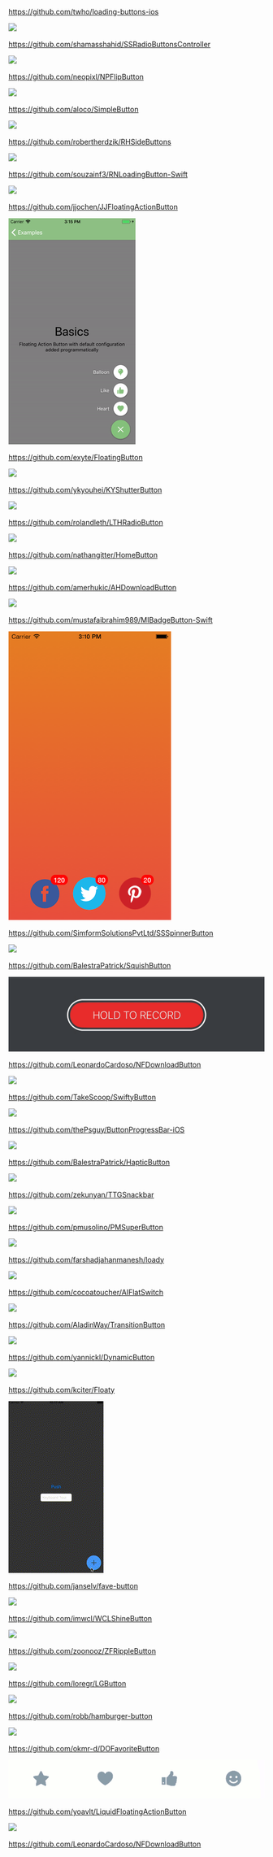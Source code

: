 https://github.com/twho/loading-buttons-ios

![](https://github.com/twho/loading-buttons-ios/raw/master/gif/overview-light.gif)

https://github.com/shamasshahid/SSRadioButtonsController

![](https://github.com/shamasshahid/SSRadioButtonsController/raw/master/demoRadioButtons.gif?raw=true)

https://github.com/neopixl/NPFlipButton

![](https://github.com/neopixl/NPFlipButton/raw/master/Documentation/npflipbutton.gif?raw=true)

https://github.com/aloco/SimpleButton

![](https://raw.githubusercontent.com/aloco/SimpleButton/master/Resources/example.gif)

https://github.com/robertherdzik/RHSideButtons

![](https://github.com/robertherdzik/RHSideButtons/raw/master/Demo/RHSideButtons_R.gif)

https://github.com/souzainf3/RNLoadingButton-Swift

![](https://raw.githubusercontent.com/souzainf3/RNLoadingButton-Swift/master/RNLoadingButtonDemo/Screens/screen2.png)

https://github.com/jjochen/JJFloatingActionButton

![](https://github.com/jjochen/JJFloatingActionButton/raw/master/Images/JJFloatingActionButtonBasics.gif)

https://github.com/exyte/FloatingButton

![](https://raw.githubusercontent.com/exyte/FloatingButton/master/Assets/demo.gif)

https://github.com/ykyouhei/KYShutterButton

![](https://cloud.githubusercontent.com/assets/5757351/8271385/a614921e-184f-11e5-9a64-efcd0c1cd0e2.gif)

https://github.com/rolandleth/LTHRadioButton

![](https://camo.githubusercontent.com/b8d9e9a76a27648b1af0b62ec266befa377e4848/68747470733a2f2f726f6c616e646c6574682e636f6d2f696d616765732f726164696f2d627574746f6e2f6769662e676966)

https://github.com/nathangitter/HomeButton

![](https://github.com/nathangitter/HomeButton/raw/master/Resources/demo.gif)

https://github.com/amerhukic/AHDownloadButton

![](https://raw.githubusercontent.com/amerhukic/AHDownloadButton/master/Demo.gif)

https://github.com/mustafaibrahim989/MIBadgeButton-Swift

![](https://github.com/mustafaibrahim989/MIBadgeButton-Swift/raw/master/screenshot.png)

https://github.com/SimformSolutionsPvtLtd/SSSpinnerButton

![](https://github.com/simformsolutions/SSSpinnerButton/raw/master/SSSpinnerButton.gif?raw=true)

https://github.com/BalestraPatrick/SquishButton

![](https://github.com/BalestraPatrick/SquishButton/raw/master/demo.gif)

https://github.com/LeonardoCardoso/NFDownloadButton

![](https://github.com/LeonardoCardoso/NFDownloadButton/raw/master/Images/iOS.gif)

https://github.com/TakeScoop/SwiftyButton

![](https://github.com/TakeScoop/SwiftyButton/raw/master/Examples/demo.gif)

https://github.com/thePsguy/ButtonProgressBar-iOS

![](https://raw.githubusercontent.com/thePsguy/ButtonProgressBar-iOS/master/preview.gif)

https://github.com/BalestraPatrick/HapticButton

![](https://github.com/BalestraPatrick/HapticButton/raw/master/example.gif)

https://github.com/zekunyan/TTGSnackbar

![](https://github.com/zekunyan/TTGSnackbar/raw/master/Resources/screen_shot.png)

https://github.com/pmusolino/PMSuperButton

![](https://github.com/pmusolino/PMSuperButton/raw/master/docs/ripple_button.gif?raw=true)

https://github.com/farshadjahanmanesh/loady

![](https://github.com/farshadjahanmanesh/loady/raw/master/examples/_gif.gif)

https://github.com/cocoatoucher/AIFlatSwitch

![](https://camo.githubusercontent.com/255e71858b8e1122f642c67348acf07b1dc9b5fc/68747470733a2f2f73332e616d617a6f6e6177732e636f6d2f662e636c2e6c792f6974656d732f3170307733423045336d3249326b3365307a31512f6f6e6f66662e676966)

https://github.com/AladinWay/TransitionButton

![](https://camo.githubusercontent.com/522141a47cc93405d5cde41237a497c18ed8d872/68747470733a2f2f63646e2e6472696262626c652e636f6d2f75736572732f36323331392f73637265656e73686f74732f313934353539332f73686f742e676966)

https://github.com/yannickl/DynamicButton

![](https://cloud.githubusercontent.com/assets/798235/20039804/d4b533ca-a44a-11e6-8d4e-07aa45ef4a76.gif)

https://github.com/kciter/Floaty

![](https://github.com/kciter/Floaty/raw/master/Images/preview.gif)

https://github.com/janselv/fave-button

![](https://github.com/janselv/fave-button/raw/master/fave-button1.gif)

https://github.com/imwcl/WCLShineButton

![](https://github.com/imwcl/WCLShineButton/raw/master/DemoGif.gif)

https://github.com/zoonooz/ZFRippleButton

![](https://github.com/zoonooz/ZFRippleButton/raw/master/Screenshot/colored-button.gif)

https://github.com/loregr/LGButton

![](https://github.com/loregr/LGButton/raw/develop/media/preview_btn.png)

https://github.com/robb/hamburger-button

![](https://camo.githubusercontent.com/b6420e91ec22de8abe30ee2010e8276e4b55a47f/687474703a2f2f726f62622e69732f696d672f68616d6275726765722d627574746f6e2e676966)

https://github.com/okmr-d/DOFavoriteButton

![](https://raw.githubusercontent.com/okmr-d/okmr-d.github.io/master/img/DOFavoriteButton/demo.gif)

https://github.com/yoavlt/LiquidFloatingActionButton

![](https://github.com/yoavlt/LiquidFloatingActionButton/raw/master/Demo/top.gif?raw=true)

https://github.com/LeonardoCardoso/NFDownloadButton
